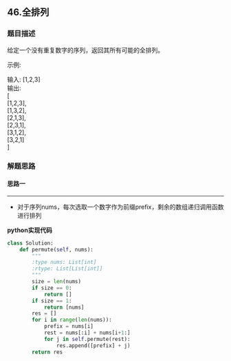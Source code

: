 ## 46.全排列
### 题目描述
给定一个没有重复数字的序列，返回其所有可能的全排列。

示例:

输入: [1,2,3]  
输出:  
[  
  [1,2,3],  
  [1,3,2],  
  [2,1,3],  
  [2,3,1],  
  [3,1,2],  
  [3,2,1]  
]


### 解题思路
#### 思路一
****
- 对于序列nums，每次选取一个数字作为前缀prefix，剩余的数组递归调用函数进行排列

**python实现代码**
```python
class Solution:
    def permute(self, nums):
        """
        :type nums: List[int]
        :rtype: List[List[int]]
        """
        size = len(nums)
        if size == 0:
            return []
        if size == 1:
            return [nums]
        res = []
        for i in range(len(nums)):
            prefix = nums[i]
            rest = nums[:i] + nums[i+1:]
            for j in self.permute(rest):
                res.append([prefix] + j)
        return res

```

